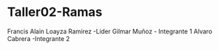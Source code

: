 # Taller02-Ramas
Francis Alain Loayza Ramirez -Lider
Gilmar Muñoz - Integrante 1
Alvaro Cabrera -Integrante 2

